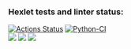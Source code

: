 ### Hexlet tests and linter status:
[![Actions Status](https://github.com/Kerantor/python-project-lvl3/workflows/hexlet-check/badge.svg)](https://github.com/Kerantor/python-project-lvl3/actions)
[![Python-CI](https://github.com/Kerantor/python-project-lvl3/actions/workflows/python-package.yml/badge.svg)](https://github.com/Kerantor/python-project-lvl3/actions/workflows/python-package.yml)<br>
<a href="https://codeclimate.com/github/Kerantor/python-project-lvl3/maintainability"><img src="https://api.codeclimate.com/v1/badges/403df3bd2526ef3278a3/maintainability" /></a>
<a href="https://codeclimate.com/github/Kerantor/python-project-lvl3/test_coverage"><img src="https://api.codeclimate.com/v1/badges/403df3bd2526ef3278a3/test_coverage" /></a>
<a href="https://asciinema.org/a/f8PYCvnt60o38s1m8Zl2eLvDP" target="_blank"><img src="https://asciinema.org/a/f8PYCvnt60o38s1m8Zl2eLvDP.svg" /></a>
